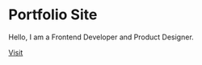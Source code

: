 # Portfolio Site

Hello, I am a Frontend Developer and Product Designer.

[Visit](https://r0o0.github.io/portfolio_site/)